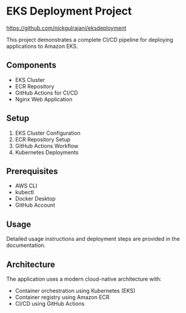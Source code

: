 # EKS Deployment Project

https://github.com/nickgulrajani/eksdeployment

This project demonstrates a complete CI/CD pipeline for deploying applications to Amazon EKS.

## Components
- EKS Cluster
- ECR Repository
- GitHub Actions for CI/CD
- Nginx Web Application

## Setup
1. EKS Cluster Configuration
2. ECR Repository Setup
3. GitHub Actions Workflow
4. Kubernetes Deployments

## Prerequisites
- AWS CLI
- kubectl
- Docker Desktop
- GitHub Account

## Usage
Detailed usage instructions and deployment steps are provided in the documentation.

## Architecture
The application uses a modern cloud-native architecture with:
- Container orchestration using Kubernetes (EKS)
- Container registry using Amazon ECR
- CI/CD using GitHub Actions
